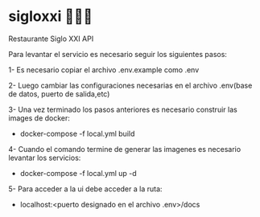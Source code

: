 # sigloxxi :stew::wine_glass::ramen:
Restaurante Siglo XXI API

Para levantar el servicio es necesario seguir los siguientes pasos:

1- Es necesario copiar el archivo .env.example como .env

2- Luego cambiar las configuraciones necesarias en el archivo .env(base de datos, puerto de salida,etc)

3- Una vez terminado los pasos anteriores es necesario construir las images de docker:

- docker-compose -f local.yml build

4- Cuando el comando termine de generar las imagenes es necesario levantar los servicios:

- docker-compose -f local.yml up -d

5- Para acceder a la ui debe acceder a la ruta:

- localhost:<puerto designado en el archivo .env>/docs
